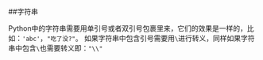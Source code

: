 ##字符串

Python中的字符串需要用单引号或者双引号包裹里来，它们的效果是一样的，比如：`'abc'`，`"吃了没?"`。
如果字符串中包含引号需要用`\`进行转义，同样如果字符串中包含`\`也需要转义即：`"\\"`